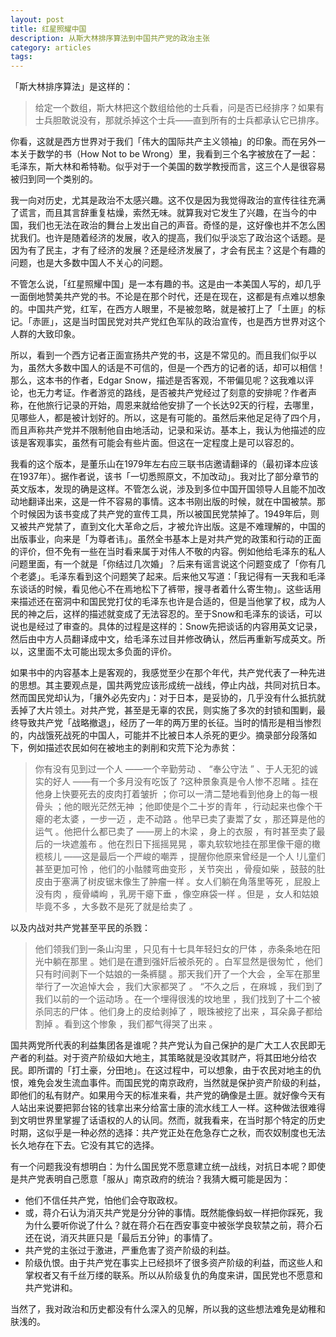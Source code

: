 ```yaml
---
layout: post
title: 红星照耀中国
description: 从斯大林排序算法到中国共产党的政治主张
category: articles
tags: 
---
```


「斯大林排序算法」是这样的：

> 给定一个数组，斯大林把这个数组给他的士兵看，问是否已经排序？如果有士兵胆敢说没有，那就杀掉这个士兵——直到所有的士兵都承认它已排序。

你看，这就是西方世界对于我们「伟大的国际共产主义领袖」的印象。而在另外一本关于数学的书（How Not to be Wrong）里，我看到三个名字被放在了一起：毛泽东，斯大林和希特勒。似乎对于一个美国的数学教授而言，这三个人是很容易被归到同一个类别的。

我一向对历史，尤其是政治不太感兴趣。这不仅是因为我觉得政治的宣传往往充满了谎言，而且其言辞重复枯燥，索然无味。就算我对它发生了兴趣，在当今的中国，我们也无法在政治的舞台上发出自己的声音。奇怪的是，这好像也并不怎么困扰我们。也许是随着经济的发展，收入的提高，我们似乎淡忘了政治这个话题。是因为有了民主，才有了经济的发展？还是经济发展了，才会有民主？这是个有趣的问题，也是大多数中国人不关心的问题。

不管怎么说，「红星照耀中国」是一本有趣的书。这是由一本美国人写的，却几乎一面倒地赞美共产党的书。不论是在那个时代，还是在现在，这都是有点难以想象的。中国共产党，红军，在西方人眼里，不是被忽略，就是被打上了「土匪」的标记。「赤匪」，这是当时国民党对共产党红色军队的政治宣传，也是西方世界对这个人群的大致印象。

所以，看到一个西方记者正面宣扬共产党的书，这是不常见的。而且我们似乎以为，虽然大多数中国人的话是不可信的，但是一个西方的记者的话，却可以相信！那么，这本书的作者，Edgar Snow，描述是否客观，不带偏见呢？这我难以评论，也无力考证。作者游览的路线，是否被共产党经过了刻意的安排呢？作者声称，在他旅行记录的开始，周恩来就给他安排了一个长达92天的行程，去哪里，见哪些人，都是被计划好的。所以，这是有可能的。虽然后来他足足待了四个月，而且声称共产党并不限制他自由地活动，记录和采访。基本上，我认为他描述的应该是客观事实，虽然有可能会有些片面。但这在一定程度上是可以容忍的。

我看的这个版本，是董乐山在1979年左右应三联书店邀请翻译的（最初译本应该在1937年）。据作者说，该书「一切悉照原文，不加改动」。我对比了部分章节的英文版本，发现的确是这样。不管怎么说，涉及到多位中国开国领导人且能不加改动地翻译出来，这是一件不容易的事情。这本书刚出版的时候，就在中国被禁。那个时候因为该书变成了共产党的宣传工具，所以被国民党禁掉了。1949年后，则又被共产党禁了，直到文化大革命之后，才被允许出版。这是不难理解的，中国的出版事业，向来是「为尊者讳」。虽然全书基本上是对共产党的政策和行动的正面的评价，但不免有一些在当时看来属于对伟人不敬的内容。例如他给毛泽东的私人问题里面，有一个就是「你结过几次婚」？后来有谣言说这个问题变成了「你有几个老婆」。毛泽东看到这个问题笑了起来。后来他又写道：「我记得有一天我和毛泽东谈话的时候，看见他心不在焉地松下了裤带，搜寻者着什么寄生物」。这些话用来描述还在窑洞中和国民党打仗的毛泽东也许是合适的，但是当他掌了权，成为人民的神之后，这样的描述就变成了无法容忍的。至于Snow和毛泽东的谈话，可以说也是经过了审查的。具体的过程是这样的：Snow先把谈话的内容用英文记录，然后由中方人员翻译成中文，给毛泽东过目并修改确认，然后再重新写成英文。所以，这里面不太可能出现太多负面的评价。

如果书中的内容基本上是客观的，我感觉至少在那个年代，共产党代表了一种先进的思想。其主要观点是，国共两党应该形成统一战线，停止内战，共同对抗日本。然而国民党却认为，「攘外必先安内」：对于日本，是妥协的，几乎没有什么抵抗就丢掉了大片领土。对共产党，甚至是无辜的农民，则实施了多次的封锁和围剿，最终导致共产党「战略撤退」，经历了一年的两万里的长征。当时的情形是相当惨烈的，内战饿死战死的中国人，可能并不比被日本人杀死的更少。摘录部分段落如下，例如描述农民如何在被地主的剥削和灾荒下沦为赤贫：

> 你有没有见到过一个人 ——一个辛勤劳动 、 “奉公守法 ” 、于人无犯的诚实的好人 ——有一个多月没有吃饭了 ?这种景象真是令人惨不忍睹 。挂在他身上快要死去的皮肉打着皱折 ；你可以一清二楚地看到他身上的每一根骨头 ；他的眼光茫然无神 ；他即使是个二十岁的青年 ，行动起来也像个干瘪的老太婆 ，一步一迈 ，走不动路 。他早已卖了妻鬻了女 ，那还算是他的运气 。他把什么都已卖了 ——房上的木梁 ，身上的衣服 ，有时甚至卖了最后的一块遮羞布 。他在烈日下摇摇晃晃 ，睾丸软软地挂在那里像干瘪的橄榄核儿 ——这是最后一个严峻的嘲弄 ，提醒你他原来曾经是一个人 !儿童们甚至更加可怜 ，他们的小骷髅弯曲变形 ，关节突出 ，骨瘦如柴 ，鼓鼓的肚皮由于塞满了树皮锯末像生了肿瘤一样 。女人们躺在角落里等死 ，屁股上没有肉 ，瘦骨嶙峋 ，乳房干瘪下垂 ，像空麻袋一样 。但是 ，女人和姑娘毕竟不多 ，大多数不是死了就是给卖了 。

以及内战对共产党甚至平民的杀戮：

> 他们领我们到一条山沟里 ，只见有十七具年轻妇女的尸体 ，赤条条地在阳光中躺在那里 。她们是在遭到强奸后被杀死的 。白军显然是很匆忙 ，他们只有时间剥下一个姑娘的一条裤腿 。那天我们开了一个大会 ，全军在那里举行了一次追悼大会 ，我们大家都哭了 。 “不久之后 ，在麻城 ，我们到了我们以前的一个运动场 。在一个埋得很浅的坟地里 ，我们找到了十二个被杀同志的尸体 。他们身上的皮给剥掉了 ，眼珠被挖了出来 ，耳朵鼻子都给割掉 。看到这个惨象 ，我们都气得哭了出来 。

国共两党所代表的利益集团各是谁呢？共产党认为自己保护的是广大工人农民即无产者的利益。对于资产阶级如大地主，其策略就是没收其财产，将其田地分给农民。即所谓的「打土豪，分田地」。在这过程中，可以想象，由于农民对地主的仇恨，难免会发生流血事件。而国民党的南京政府，当然就是保护资产阶级的利益，即他们的私有财产。如果用今天的标准来看，共产党的确像是土匪。就好像今天有人站出来说要把郭台铭的钱拿出来分给富士康的流水线工人一样。这种做法很难得到文明世界里掌握了话语权的人的认同。然而，就我看来，在当时那个特定的历史时期，这似乎是一种必然的选择：共产党正处在危急存亡之秋，而农奴制度也无法长久地存在下去。它没有其它的选择。

有一个问题我没有想明白：为什么国民党不愿意建立统一战线，对抗日本呢？即使是共产党表明自己愿意「服从」南京政府的统治？我猜大概可能是因为：

* 他们不信任共产党，怕他们会夺取政权。
* 或，蒋介石认为消灭共产党是分分钟的事情。既然能像蚂蚁一样把你踩死，我为什么要听你说了什么？就在蒋介石在西安事变中被张学良软禁之前，蒋介石还在说，消灭共匪只是「最后五分钟」的事情了。
* 共产党的主张过于激进，严重危害了资产阶级的利益。
* 阶级仇恨。由于共产党在事实上已经损坏了很多资产阶级的利益，而这些人和掌权者又有千丝万缕的联系。所以从阶级复仇的角度来讲，国民党也不愿意和共产党讲和。

当然了，我对政治和历史都没有什么深入的见解，所以我的这些想法难免是幼稚和肤浅的。